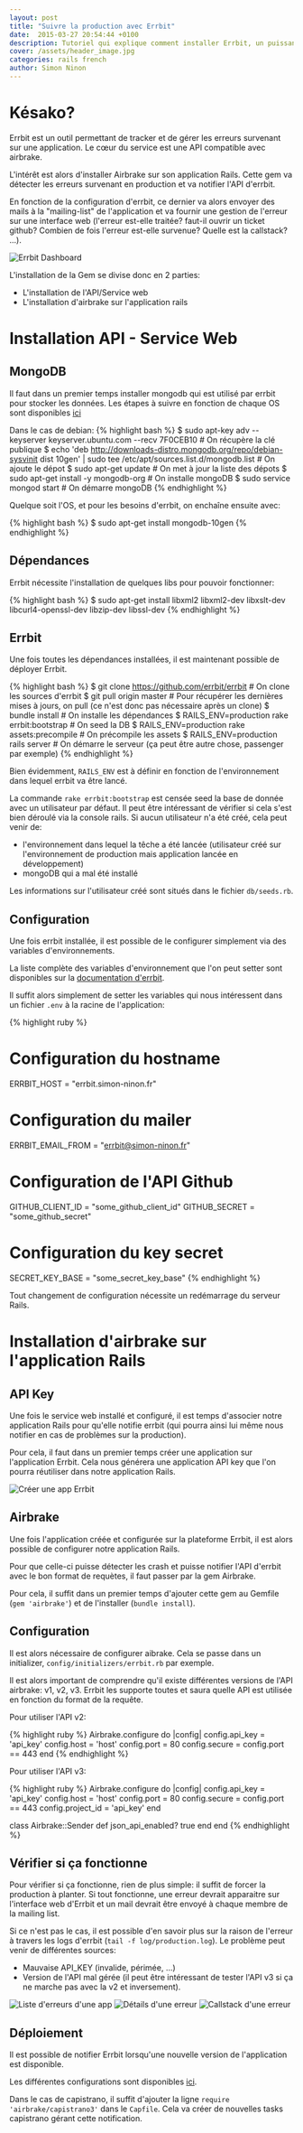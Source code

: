 ```yaml
---
layout: post
title: "Suivre la production avec Errbit"
date:  2015-03-27 20:54:44 +0100
description: Tutoriel qui explique comment installer Errbit, un puissant outil pour verifier la production d'une application Rake
cover: /assets/header_image.jpg
categories: rails french
author: Simon Ninon
---
```


# Késako?

Errbit est un outil permettant de tracker et de gérer les erreurs survenant sur une application.
Le cœur du service est une API compatible avec airbrake.

L'intérêt est alors d'installer Airbrake sur son application Rails. Cette gem va détecter les erreurs survenant en production et va notifier l'API d'errbit.

<!-- more -->

En fonction de la configuration d'errbit, ce dernier va alors envoyer des mails à la "mailing-list" de l'application et va fournir une gestion de l'erreur sur une interface web (l'erreur est-elle traitée? faut-il ouvrir un ticket github? Combien de fois l'erreur est-elle survenue? Quelle est la callstack? ...).

<img src="/assets/suivre_la_production_avec_errbit/dashboard.png" title="Errbit Dashboard"/>

L'installation de la Gem se divise donc en 2 parties:

* L'installation de l'API/Service web
* L'installation d'airbrake sur l'application rails

# Installation API - Service Web

## MongoDB

Il faut dans un premier temps installer mongodb qui est utilisé par errbit pour stocker les données.
Les étapes à suivre en fonction de chaque OS sont disponibles [ici](http://docs.mongodb.org/manual/installation/)

Dans le cas de debian:
{% highlight bash %}
$ sudo apt-key adv --keyserver keyserver.ubuntu.com --recv 7F0CEB10 # On récupère la clé publique
$ echo 'deb http://downloads-distro.mongodb.org/repo/debian-sysvinit dist 10gen' | sudo tee /etc/apt/sources.list.d/mongodb.list # On ajoute le dépot
$ sudo apt-get update # On met à jour la liste des dépots
$ sudo apt-get install -y mongodb-org # On installe mongoDB
$ sudo service mongod start # On démarre mongoDB
{% endhighlight %}

Quelque soit l'OS, et pour les besoins d'errbit, on enchaîne ensuite avec:

{% highlight bash %}
$ sudo apt-get install mongodb-10gen
{% endhighlight %}

## Dépendances

Errbit nécessite l'installation de quelques libs pour pouvoir fonctionner:

{% highlight bash %}
$ sudo apt-get install libxml2 libxml2-dev libxslt-dev libcurl4-openssl-dev libzip-dev libssl-dev
{% endhighlight %}

## Errbit

Une fois toutes les dépendances installées, il est maintenant possible de déployer Errbit.

{% highlight bash %}
$ git clone https://github.com/errbit/errbit # On clone les sources d'errbit
$ git pull origin master # Pour récupérer les dernières mises à jours, on pull (ce n'est donc pas nécessaire après un clone)
$ bundle install # On installe les dépendances
$ RAILS_ENV=production rake errbit:bootstrap # On seed la DB
$ RAILS_ENV=production rake assets:precompile # On précompile les assets
$ RAILS_ENV=production rails server # On démarre le serveur (ça peut être autre chose, passenger par exemple)
{% endhighlight %}

Bien évidemment, `RAILS_ENV` est à définir en fonction de l'environnement dans lequel errbit va être lancé.

La commande `rake errbit:bootstrap` est censée seed la base de donnée avec un utilisateur par défaut.
Il peut être intéressant de vérifier si cela s'est bien déroulé via la console rails.
Si aucun utilisateur n'a été créé, cela peut venir de:

* l'environnement dans lequel la têche a été lancée (utilisateur créé sur l'environnement de production mais application lancée en développement)
* mongoDB qui a mal été installé

Les informations sur l'utilisateur créé sont situés dans le fichier `db/seeds.rb`.

## Configuration

Une fois errbit installée, il est possible de le configurer simplement via des variables d'environnements.

La liste complète des variables d'environnement que l'on peut setter sont disponibles sur la [documentation d'errbit](https://github.com/errbit/errbit/blob/master/docs/configuration.md).

Il suffit alors simplement de setter les variables qui nous intéressent dans un fichier `.env` à la racine de l'application:

{% highlight ruby %}
# Configuration du hostname
ERRBIT_HOST = "errbit.simon-ninon.fr"
# Configuration du mailer
ERRBIT_EMAIL_FROM = "errbit@simon-ninon.fr"
# Configuration de l'API Github
GITHUB_CLIENT_ID = "some_github_client_id"
GITHUB_SECRET = "some_github_secret"
# Configuration du key secret
SECRET_KEY_BASE = "some_secret_key_base"
{% endhighlight %}

Tout changement de configuration nécessite un redémarrage du serveur Rails.

# Installation d'airbrake sur l'application Rails

## API Key

Une fois le service web installé et configuré, il est temps d'associer notre application Rails pour qu'elle notifie errbit (qui pourra ainsi lui même nous notifier en cas de problèmes sur la production).

Pour cela, il faut dans un premier temps créer une application sur l'application Errbit. Cela nous générera une application API key que l'on pourra réutiliser dans notre application Rails.

<img src="/assets/suivre_la_production_avec_errbit/create_app.png" title="Créer une app Errbit"/>

## Airbrake

Une fois l'application créée et configurée sur la plateforme Errbit, il est alors possible de configurer notre application Rails.

Pour que celle-ci puisse détecter les crash et puisse notifier l'API d'errbit avec le bon format de requètes, il faut passer par la gem Airbrake.

Pour cela, il suffit dans un premier temps d'ajouter cette gem au Gemfile (`gem 'airbrake'`) et de l'installer (`bundle install`).

## Configuration

Il est alors nécessaire de configurer aibrake. Cela se passe dans un initializer, `config/initializers/errbit.rb` par exemple.

Il est alors important de comprendre qu'il existe différentes versions de l'API airbrake: v1, v2, v3.
Errbit les supporte toutes et saura quelle API est utilisée en fonction du format de la requête.

Pour utiliser l'API v2:

{% highlight ruby %}
Airbrake.configure do |config|
  config.api_key = 'api_key'
  config.host    = 'host'
  config.port    = 80
  config.secure  = config.port == 443
end
{% endhighlight %}

Pour utiliser l'API v3:

{% highlight ruby %}
Airbrake.configure do |config|
  config.api_key 	= 'api_key'
  config.host    	= 'host'
  config.port    	= 80
  config.secure  	= config.port == 443
  config.project_id	= 'api_key'
end

class Airbrake::Sender
  def json_api_enabled?
    true
  end
end
{% endhighlight %}


## Vérifier si ça fonctionne

Pour vérifier si ça fonctionne, rien de plus simple: il suffit de forcer la production à planter.
Si tout fonctionne, une erreur devrait apparaitre sur l'interface web d'Errbit et un mail devrait être envoyé à chaque membre de la mailing list.

Si ce n'est pas le cas, il est possible d'en savoir plus sur la raison de l'erreur à travers les logs d'errbit (`tail -f log/production.log`). Le problème peut venir de différentes sources:

* Mauvaise API_KEY (invalide, périmée, ...)
* Version de l'API mal gérée (il peut être intéressant de tester l'API v3 si ça ne marche pas avec la v2 et inversement).

<img src="/assets/suivre_la_production_avec_errbit/app_errors.png" title="Liste d'erreurs d'une app"/>

<img src="/assets/suivre_la_production_avec_errbit/error_summary.png" title="Détails d'une erreur"/>

<img src="/assets/suivre_la_production_avec_errbit/error_backtrace.png" title="Callstack d'une erreur"/>

## Déploiement

Il est possible de notifier Errbit lorsqu'une nouvelle version de l'application est disponible.

Les différentes configurations sont disponibles [ici]().

Dans le cas de capistrano, il suffit d'ajouter la ligne `require 'airbrake/capistrano3'` dans le `Capfile`.
Cela va créer de nouvelles tasks capistrano gérant cette notification.
